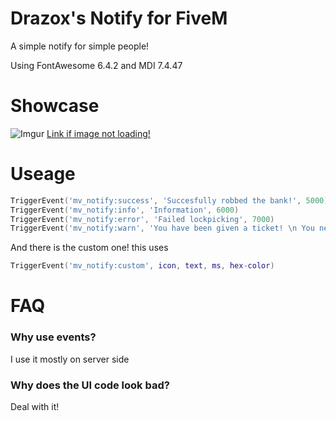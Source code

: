 
# Drazox's Notify for FiveM

A simple notify for simple people!

Using FontAwesome 6.4.2 and MDI 7.4.47

# Showcase

![Imgur](https://i.imgur.com/zhPg4XW.gif)
[Link if image not loading!](https://i.imgur.com/zhPg4XW.gif)

# Useage
```lua
TriggerEvent('mv_notify:success', 'Succesfully robbed the bank!', 5000)
TriggerEvent('mv_notify:info', 'Information', 6000)
TriggerEvent('mv_notify:error', 'Failed lockpicking', 7000)
TriggerEvent('mv_notify:warn', 'You have been given a ticket! \n You need to pay it in 30 days!', 8000)
```
And there is the custom one!
this uses
```lua
TriggerEvent('mv_notify:custom', icon, text, ms, hex-color)
```
# FAQ

### Why use events?  
I use it mostly on server side

### Why does the UI code look bad?  
Deal with it!
